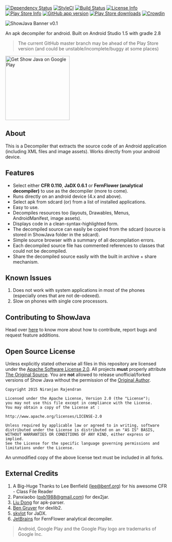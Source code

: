 [![Dependency Status](https://www.versioneye.com/user/projects/5749244fce8d0e004505f807/badge.svg?style=flat)](https://www.versioneye.com/user/projects/5749244fce8d0e004505f807) [![StyleCI](https://styleci.io/repos/33025293/shield)](https://styleci.io/repos/33025293)  [![Build Status](https://img.shields.io/travis/niranjan94/show-java.svg?style=flat-square)](https://travis-ci.org/niranjan94/show-java) [![License Info](https://img.shields.io/badge/license-Apache_License_2.0-blue.svg?style=flat-square)](https://github.com/niranjan94/show-java) [![Play Store Info](https://img.shields.io/badge/Play_Store-v2.1.0-36B0C1.svg?style=flat-square)](https://play.google.com/store/apps/details?id=com.njlabs.showjava) [![GitHub app version](https://img.shields.io/badge/GitHub-v2.1.0-yellow.svg?style=flat-square)](https://github.com/niranjan94/show-java) [![Play Store downloads](https://img.shields.io/badge/downloads-146k%20total-E04253.svg?style=flat-square)](https://play.google.com/store/apps/details?id=com.njlabs.showjava) [![Crowdin](https://d322cqt584bo4o.cloudfront.net/show-java/localized.svg)](https://crowdin.com/project/show-java)

![ShowJava Banner v0.1](https://raw.githubusercontent.com/niranjan94/show-java/master/banner.png?v1)

An apk decompiler for android. Built on Android Studio 1.5 with gradle 2.8

> The current GitHub master branch may be ahead of the Play Store version (and could be unstable/incomplete/buggy at some places)

[<img src="https://play.google.com/intl/en_us/badges/images/apps/en-play-badge-border.png" width="200" alt="Get Show Java on Google Play" />](https://play.google.com/store/apps/details?id=com.njlabs.showjava "Get Show Java on Google Play")
## About
This is a Decompiler that extracts the source code of an Android application (including XML files and image assets). Works directly from your android device.

## Features

- Select either **CFR 0.110**, **JaDX 0.6.1** or **FernFlower (analytical decompiler)** to use as the decompiler (more to come).
- Runs directly on an android device (4.x and above).
- Select apk from sdcard (or) from a list of installed applications.
- Easy to use.
- Decompiles resources too (layouts, Drawables, Menus, AndroidManifest, image assets).
- Displays code in a clean-syntax-highlighted form.
- The decompiled source can easily be copied from the sdcard (source is stored in ShowJava folder in the sdcard).
- Simple source browser with a summary of all decompilation errors.
- Each decompiled source file has commented references to classes that could not be decompiled.
- Share the decompiled source easily with the built in archive + share mechanism.

## Known Issues
1. Does not work with system applications in most of the phones (especially ones that are not de-odexed).
2. Slow on phones with single core processors.

## Contributing to ShowJava

Head over [here](https://github.com/niranjan94/show-java/blob/master/CONTRIBUTING.md) to know more about how to contribute, report bugs and request feature additions.

## Open Source License

Unless explicitly stated otherwise all files in this repository are licensed under the [Apache Software License 2.0](http://www.apache.org/licenses/LICENSE-2.0.html). All projects **must** properly attribute [The Original Source](https://github.com/niranjan94/show-java). You are **not** allowed to release unofficial/forked versions of Show Java without the permission of the [Original Author](https://www.github.com/niranjan94).
    
    Copyright 2015 Niranjan Rajendran
    
    Licensed under the Apache License, Version 2.0 (the "License");
    you may not use this file except in compliance with the License.
    You may obtain a copy of the License at : 
    
    http://www.apache.org/licenses/LICENSE-2.0
    
    Unless required by applicable law or agreed to in writing, software
    distributed under the License is distributed on an "AS IS" BASIS,
    WITHOUT WARRANTIES OR CONDITIONS OF ANY KIND, either express or implied.
    See the License for the specific language governing permissions and
    limitations under the License.
    
An unmodified copy of the above license text must be included in all forks.

## External Credits

1. A Big-Huge Thanks to Lee Benfield ([lee@benf.org](mailto:lee@benf.org)) for his awesome CFR - Class File Reader
2. Panxiaobo ([pxb1988@gmail.com](mailto:pxb1988@gmail.com)) for dex2jar.
3. [Liu Dong](https://github.com/xiaxiaocao) for apk-parser.
4. [Ben Gruver](https://github.com/JesusFreke/) for dexlib2.
5. [skylot](https://github.com/skylot) for JaDX.
6. [JetBrains](https://github.com/JetBrains) for FernFlower analytical decompiler.

> Android, Google Play and the Google Play logo are trademarks of Google Inc.
